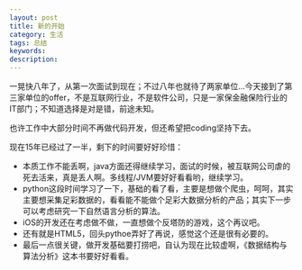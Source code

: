 ```yaml
---
layout: post
title: 新的开始
category: 生活
tags: 总结
keywords: 
description: 
---
```


一晃快八年了，从第一次面试到现在；不过八年也就待了两家单位...今天接到了第三家单位的offer，不是互联网行业，不是软件公司，只是一家保金融保险行业的IT部门；不知道选择是对是错，前途未知。

也许工作中大部分时间不再做代码开发，但还希望把coding坚持下去。

现在15年已经过了一半，剩下的时间要好好珍惜：

- 本质工作不能丢啊，java方面还得继续学习，面试的时候，被互联网公司虐的死去活来，真是丢人啊。多线程/JVM要好好看看哟，继续学习。
- python这段时间学习了一下，基础的看了看，主要是想做个爬虫，呵呵，其实主要想采集足彩数据的，看看能不能做个足彩大数据分析的产品；其实下一步可以考虑研究一下自然语言分析的算法。
- iOS的开发还在考虑做不做，一直想做个反塔防的游戏，这个再议吧。
- 还有就是HTML5，回头pythoe弄好了再说，感觉这个还是很有必要的。
- 最后一点很关键，做开发基础要打捞吧，自认为现在比较虚啊，《数据结构与算法分析》这本书要好好看看。

